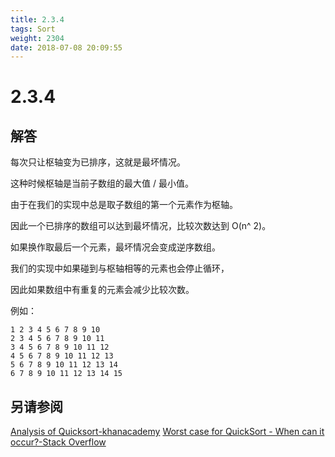 ```yaml
---
title: 2.3.4
tags: Sort
weight: 2304
date: 2018-07-08 20:09:55
---
```


# 2.3.4


## 解答

每次只让枢轴变为已排序，这就是最坏情况。

这种时候枢轴是当前子数组的最大值 / 最小值。

由于在我们的实现中总是取子数组的第一个元素作为枢轴。

因此一个已排序的数组可以达到最坏情况，比较次数达到 O(n^ 2)。

如果换作取最后一个元素，最坏情况会变成逆序数组。

我们的实现中如果碰到与枢轴相等的元素也会停止循环，

因此如果数组中有重复的元素会减少比较次数。

例如：

```
1 2 3 4 5 6 7 8 9 10
2 3 4 5 6 7 8 9 10 11
3 4 5 6 7 8 9 10 11 12
4 5 6 7 8 9 10 11 12 13
5 6 7 8 9 10 11 12 13 14
6 7 8 9 10 11 12 13 14 15
```

## 另请参阅

[Analysis of Quicksort-khanacademy](https://www.khanacademy.org/computing/computer-science/algorithms/quick-sort/a/analysis-of-quicksort)
[Worst case for QuickSort - When can it occur?-Stack Overflow](https://stackoverflow.com/questions/2415193/worst-case-for-quicksort-when-can-it-occur)

